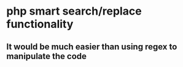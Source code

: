# php smart search/replace functionality
## It would be much easier than using regex to manipulate the code

